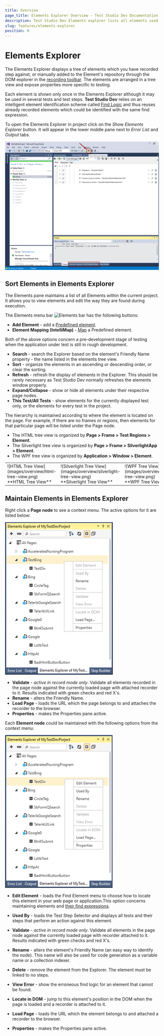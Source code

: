 ```yaml
---
title: Overview
page_title: Elements Explorer Overview - Test Studio Dev Documentation
description: Test Studio Dev Elements explorer lists all elements used in the automation tests. 
slug: features/elements-explorer
position: 0
---
```

# Elements Explorer

The Elements Explorer displays a tree of elements which you have recorded step against, or manually added to the Element's repository through the DOM explorer in the <a href="/features/recorder/recording-toolbar" target="_blank">recording toolbar</a>. The elements are arranged in a tree view and expose properties more specific to testing. 

Each element is shown only once in the Elements Explorer although it may be used in several tests and test steps. __Test Studio Dev__ relies on an intelligent element identification scheme called <a href="/features/project-settings/find-logic" target="_blank">Find Logic</a> and thus reuses already recorded elements which could be identified with the same find expression.

To open the Elements Explorer in project click on the _Show Elements Explorer_ button. It will appear in the lower middle pane next to _Error List_ and _Output_ tabs.

![Show Elements Explorer](images/overview/elements-explorer.png)

## Sort Elements in Elements Explorer

The Elements pane maintains a list of all Elements within the current project. It allows you to view elements and edit the way they are found during execution.

The Elements menu bar ![Elements bar](images/overview/menu-bar.png) has the following buttons:

- **Add Element** - add a <a href="/features/elements-explorer/predefined-elements" target="_blank">Predefined element</a>.
- **Element Mapping (IntelliMap)** - <a href="/features/elements-explorer/element-mapping" target="_blank">Map</a> a Predefined element.

Both of the above options concern a pre-development stage of testing when the application under test is still in rough development.

- **Search** - search the Explorer based on the element's Friendly Name property - the name listed in the elements tree view.
- **Sort** - organize the elements in an ascending or descending order, or clear the sorting.
- **Refresh** - refresh the display of elements in the Explorer. This should be rarely necessary as Test Studio Dev normally refreshes the elements window properly.
- **Expand/Collapse** - show or hide all elements under their respective page nodes.
- **This Test/All Tests** - show elements for the currently displayed test only, or the elements for every test in the project.

The hierarchy is maintained according to where the element is located on the page. For example, if there are no frames or regions, then elements for that particular page will be listed under the Page node.

- The HTML tree view is organized by **Page > Frame > Test Regions > Element**.
- The Silverlight tree view is organized by **Page > Frame > SilverlightApp > Element**.
- The WPF tree view is organized by **Application > Window > Element**.

<table id="no-table">
<tr>
<td>![HTML Tree View](images/overview/html-tree-view.png)<br>**HTML Tree View**</td>
<td>![Silverlight Tree View](images/overview/silverlight-tree-view.png)<br>**Silverlight Tree View**</td>
<td>![WPF Tree View](images/overview/wpf-tree-view.png)<br> **WPF Tree View**</td>
</tr>
<table>

## Maintain Elements in Elements Explorer

Right click a __Page node__ to see a context menu. The active options for it are listed below:

![Page Node Context](images/overview/page-node-context.png)

- **Validate** - _active in record mode only_. Validate all elements recorded in the page node against the currently loaded page with attached recorder to it. Results indicated with green checks and red X's. 
- **Rename** - alters the Friendly Name.
- **Load Page** - loads the URL which the page belongs to and attaches the recorder to the browser.
- **Properties** - makes the Properties pane active. 

Each __Element node__ could be maintained with the following options from the context menu:

![Elements](images/overview/element-context.png)

- **Edit Element** - loads the Find Element menu to choose how to locate this element in your web page or application.This option concerns maintaining elements and <a href="/features/elements-explorer/find-element" target="_blank">their find expressions</a>.

- **Used By** - loads the Test Step Selector and displays all tests and their steps that perform an action against this element.
- **Validate** -  _active in record mode only_. Validate all elements in the page node against the currently loaded page with recorder attached to it. Results indicated with green checks and red X's.
- **Rename** - alters the element's Friendly Name (an easy way to identify the node). This name will also be used for code generation as a variable name or a collection indexer.
- **Delete** - remove the element from the Explorer. The element must be linked to no steps.
- **View Error** - show the erroneous find logic for an element that cannot be found.
- **Locate in DOM** - jump to this element's position in the DOM when the page is loaded and a recorder is attached to it.
- **Load Page** - loads the URL which the element belongs to and attached a recorder to the browser.
- **Properties** - makes the Properties pane active.